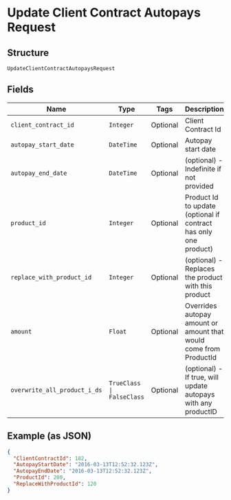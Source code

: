 
# Update Client Contract Autopays Request

## Structure

`UpdateClientContractAutopaysRequest`

## Fields

| Name | Type | Tags | Description |
|  --- | --- | --- | --- |
| `client_contract_id` | `Integer` | Optional | Client Contract Id |
| `autopay_start_date` | `DateTime` | Optional | Autopay start date |
| `autopay_end_date` | `DateTime` | Optional | (optional) - Indefinite if not provided |
| `product_id` | `Integer` | Optional | Product Id to update (optional if contract has only one product) |
| `replace_with_product_id` | `Integer` | Optional | (optional) - Replaces the product with this product |
| `amount` | `Float` | Optional | Overrides autopay amount or amount that would come from ProductId |
| `overwrite_all_product_i_ds` | `TrueClass \| FalseClass` | Optional | (optional) - If true, will update autopays with any productID |

## Example (as JSON)

```json
{
  "ClientContractId": 182,
  "AutopayStartDate": "2016-03-13T12:52:32.123Z",
  "AutopayEndDate": "2016-03-13T12:52:32.123Z",
  "ProductId": 200,
  "ReplaceWithProductId": 120
}
```

